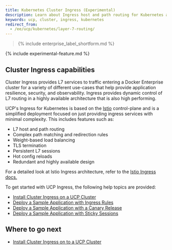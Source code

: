 ```yaml
---
title: Kubernetes Cluster Ingress (Experimental)
description: Learn about Ingress host and path routing for Kubernetes applications.
keywords: ucp, cluster, ingress, kubernetes
redirect_from:
  - /ee/ucp/kubernetes/layer-7-routing/
---
```


>{% include enterprise_label_shortform.md %}

{% include experimental-feature.md %}

## Cluster Ingress capabilities

Cluster Ingress provides L7 services to traffic entering a Docker Enterprise cluster for a variety of different use-cases that help provide application resilience, security, and observability. Ingress provides dynamic control of L7 routing in a highly available architecture that is also high performing.

UCP's Ingress for Kubernetes is based on the [Istio](https://istio.io/) control-plane and is a simplified deployment focused on just providing ingress services with minimal complexity. This includes features such as:

- L7 host and path routing
- Complex path matching and redirection rules
- Weight-based load balancing
- TLS termination
- Persistent L7 sessions
- Hot config reloads
- Redundant and highly available design

For a detailed look at Istio Ingress architecture, refer to the [Istio Ingress docs.](https://istio.io/docs/tasks/traffic-management/ingress/)

To get started with UCP Ingress, the following help topics are provided:

- [Install Cluster Ingress on a UCP Cluster](install.md)
- [Deploy a Sample Application with Ingress Rules](ingress.md)
- [Deploy a Sample Application with a Canary Release](canary.md)
- [Deploy a Sample Application with Sticky Sessions](sticky.md)

## Where to go next

- [Install Cluster Ingress on to a UCP Cluster](install.md)